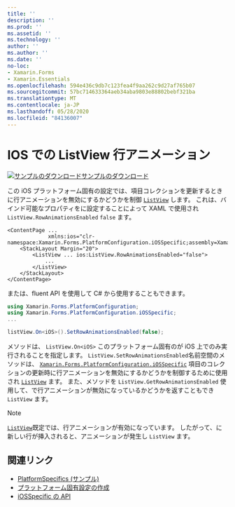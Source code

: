 ```yaml
---
title: ''
description: ''
ms.prod: ''
ms.assetid: ''
ms.technology: ''
author: ''
ms.author: ''
ms.date: ''
no-loc:
- Xamarin.Forms
- Xamarin.Essentials
ms.openlocfilehash: 594e436c9db7c123fea4f9aa262c9d27af765b07
ms.sourcegitcommit: 57bc714633364aeb34aba9803e88802bebf321ba
ms.translationtype: MT
ms.contentlocale: ja-JP
ms.lasthandoff: 05/28/2020
ms.locfileid: "84136007"
---
```

# <a name="listview-row-animations-on-ios"></a>IOS での ListView 行アニメーション

[![サンプルのダウンロード](~/media/shared/download.png)サンプルのダウンロード](https://docs.microsoft.com/samples/xamarin/xamarin-forms-samples/userinterface-platformspecifics)

この iOS プラットフォーム固有の設定では、項目コレクションを更新するときに行アニメーションを無効にするかどうかを制御 [`ListView`](xref:Xamarin.Forms.ListView) します。 これは、バインド可能なプロパティをに設定することによって XAML で使用され `ListView.RowAnimationsEnabled` `false` ます。

```xaml
<ContentPage ...
             xmlns:ios="clr-namespace:Xamarin.Forms.PlatformConfiguration.iOSSpecific;assembly=Xamarin.Forms.Core">
    <StackLayout Margin="20">
        <ListView ... ios:ListView.RowAnimationsEnabled="false">
            ...
        </ListView>
    </StackLayout>
</ContentPage>
```

または、fluent API を使用して C# から使用することもできます。

```csharp
using Xamarin.Forms.PlatformConfiguration;
using Xamarin.Forms.PlatformConfiguration.iOSSpecific;
...

listView.On<iOS>().SetRowAnimationsEnabled(false);
```

メソッドは、 `ListView.On<iOS>` このプラットフォーム固有のが iOS 上でのみ実行されることを指定します。 `ListView.SetRowAnimationsEnabled`名前空間のメソッドは、 [`Xamarin.Forms.PlatformConfiguration.iOSSpecific`](xref:Xamarin.Forms.PlatformConfiguration.iOSSpecific) 項目のコレクションの更新時に行アニメーションを無効にするかどうかを制御するために使用され [`ListView`](xref:Xamarin.Forms.ListView) ます。 また、メソッドを `ListView.GetRowAnimationsEnabled` 使用して、で行アニメーションが無効になっているかどうかを返すこともでき `ListView` ます。

> [!NOTE]
> [`ListView`](xref:Xamarin.Forms.ListView)既定では、行アニメーションが有効になっています。 したがって、に新しい行が挿入されると、アニメーションが発生し `ListView` ます。

## <a name="related-links"></a>関連リンク

- [PlatformSpecifics (サンプル)](https://docs.microsoft.com/samples/xamarin/xamarin-forms-samples/userinterface-platformspecifics)
- [プラットフォーム固有設定の作成](~/xamarin-forms/platform/platform-specifics/index.md#creating-platform-specifics)
- [iOSSpecific の API](xref:Xamarin.Forms.PlatformConfiguration.iOSSpecific)
